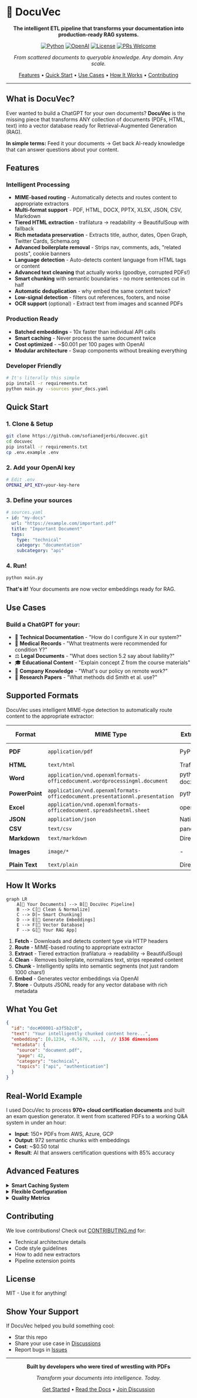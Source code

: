 # 📄 DocuVec

<div align="center">

**The intelligent ETL pipeline that transforms your documentation into production-ready RAG systems.**

[![Python](https://img.shields.io/badge/Python-3.8%2B-blue.svg)](https://www.python.org/)
[![OpenAI](https://img.shields.io/badge/OpenAI-Embeddings-green.svg)](https://openai.com/)
[![License](https://img.shields.io/badge/License-MIT-purple.svg)](LICENSE)
[![PRs Welcome](https://img.shields.io/badge/PRs-welcome-brightgreen.svg)](CONTRIBUTING.md)

*From scattered documents to queryable knowledge. Any domain. Any scale.*

[Features](#-features) • [Quick Start](#-quick-start) • [Use Cases](#-use-cases) • [How It Works](#-how-it-works) • [Contributing](CONTRIBUTING.md)

</div>

---

## What is DocuVec?

Ever wanted to build a ChatGPT for your own documents? **DocuVec** is the missing piece that transforms ANY collection of documents (PDFs, HTML, text) into a vector database ready for Retrieval-Augmented Generation (RAG).

**In simple terms:** Feed it your documents → Get back AI-ready knowledge that can answer questions about your content.

## Features

### **Intelligent Processing**
- **MIME-based routing** - Automatically detects and routes content to appropriate extractors
- **Multi-format support** - PDF, HTML, DOCX, PPTX, XLSX, JSON, CSV, Markdown
- **Tiered HTML extraction** - trafilatura → readability → BeautifulSoup with fallback
- **Rich metadata preservation** - Extracts title, author, dates, Open Graph, Twitter Cards, Schema.org
- **Advanced boilerplate removal** - Strips nav, comments, ads, "related posts", cookie banners
- **Language detection** - Auto-detects content language from HTML tags or content
- **Advanced text cleaning** that actually works (goodbye, corrupted PDFs!)
- **Smart chunking** with semantic boundaries - no more sentences cut in half
- **Automatic deduplication** - why embed the same content twice?
- **Low-signal detection** - filters out references, footers, and noise
- **OCR support** (optional) - Extract text from images and scanned PDFs

### **Production Ready**
- **Batched embeddings** - 10x faster than individual API calls
- **Smart caching** - Never process the same document twice
- **Cost optimized** - ~$0.001 per 100 pages with OpenAI
- **Modular architecture** - Swap components without breaking everything

### **Developer Friendly**
```bash
# It's literally this simple
pip install -r requirements.txt
python main.py --sources your_docs.yaml
```

## Quick Start

### 1. Clone & Setup
```bash
git clone https://github.com/sofianedjerbi/docuvec.git
cd docuvec
pip install -r requirements.txt
cp .env.example .env
```

### 2. Add your OpenAI key
```bash
# Edit .env
OPENAI_API_KEY=your-key-here
```

### 3. Define your sources
```yaml
# sources.yaml
- id: "my-docs"
  url: "https://example.com/important.pdf"
  title: "Important Document"
  tags:
    type: "technical"
    category: "documentation"
    subcategory: "api"
```

### 4. Run!
```bash
python main.py
```

**That's it!** Your documents are now vector embeddings ready for RAG.

## Use Cases

### **Build a ChatGPT for your:**

- 📖 **Technical Documentation** - "How do I configure X in our system?"
- 🏥 **Medical Records** - "What treatments were recommended for condition Y?"
- ⚖️ **Legal Documents** - "What does section 5.2 say about liability?"
- 🎓 **Educational Content** - "Explain concept Z from the course materials"
- 💼 **Company Knowledge** - "What's our policy on remote work?"
- 🔬 **Research Papers** - "What methods did Smith et al. use?"

## Supported Formats

DocuVec uses intelligent MIME-type detection to automatically route content to the appropriate extractor:

| Format | MIME Type | Extraction Method | OCR Support |
|--------|-----------|-------------------|-------------|
| **PDF** | `application/pdf` | PyPDF/PDFPlumber | ✅ Optional |
| **HTML** | `text/html` | Trafilatura | - |
| **Word** | `application/vnd.openxmlformats-officedocument.wordprocessingml.document` | python-docx/mammoth | - |
| **PowerPoint** | `application/vnd.openxmlformats-officedocument.presentationml.presentation` | python-pptx | - |
| **Excel** | `application/vnd.openxmlformats-officedocument.spreadsheetml.sheet` | openpyxl/pandas | - |
| **JSON** | `application/json` | Native parser | - |
| **CSV** | `text/csv` | pandas | - |
| **Markdown** | `text/markdown` | Direct extraction | - |
| **Images** | `image/*` | - | ✅ Tesseract |
| **Plain Text** | `text/plain` | Direct extraction | - |

## How It Works

```mermaid
graph LR
    A[📄 Your Documents] --> B[🔄 DocuVec Pipeline]
    B --> C[🧹 Clean & Normalize]
    C --> D[✂️ Smart Chunking]
    D --> E[🔢 Generate Embeddings]
    E --> F[💾 Vector Database]
    F --> G[🤖 Your RAG App]
```

1. **Fetch** - Downloads and detects content type via HTTP headers
2. **Route** - MIME-based routing to appropriate extractor
3. **Extract** - Tiered extraction (trafilatura → readability → BeautifulSoup)
4. **Clean** - Removes boilerplate, normalizes text, strips repeated content
5. **Chunk** - Intelligently splits into semantic segments (not just random 1000 chars!)
6. **Embed** - Generates vector embeddings via OpenAI
7. **Store** - Outputs JSONL ready for any vector database with rich metadata

## What You Get

```json
{
  "id": "doc#00001-a3f5b2c8",
  "text": "Your intelligently chunked content here...",
  "embedding": [0.1234, -0.5678, ...],  // 1536 dimensions
  "metadata": {
    "source": "document.pdf",
    "page": 42,
    "category": "technical",
    "topics": ["api", "authentication"]
  }
}
```

## Real-World Example

I used DocuVec to process **970+ cloud certification documents** and built an exam question generator. It went from scattered PDFs to a working Q&A system in under an hour:

- **Input**: 150+ PDFs from AWS, Azure, GCP
- **Output**: 972 semantic chunks with embeddings
- **Cost**: ~$0.50 total
- **Result**: AI that answers certification questions with 85% accuracy

## Advanced Features

<details>
<summary><b>Smart Caching System</b></summary>

Never waste tokens on duplicate processing:
- Content cache (24hr TTL)
- Pipeline cache (settings-aware)
- Embeddings cache (model-specific)

```bash
python main.py --cache-info    # Check cache status
python main.py --clear-cache   # Start fresh
```
</details>

<details>
<summary><b>Flexible Configuration</b></summary>

Customize everything via `.env`:
```bash
MAX_TOKENS=700          # Chunk size
OVERLAP_TOKENS=80       # Semantic overlap
EMBED_MODEL=text-embedding-3-small
EMBED_BATCH=64          # Batch size
ENABLE_OCR=false        # Enable OCR for images/scanned PDFs
```
</details>

<details>
<summary><b>Quality Metrics</b></summary>

Get detailed insights on your processed data:
```json
{
  "total_chunks": 972,
  "by_category": {"technical": 597, "legal": 178},
  "low_signal_percentage": 2.3,
  "processing_time": "5m 23s"
}
```
</details>

## Contributing

We love contributions! Check out [CONTRIBUTING.md](CONTRIBUTING.md) for:
- Technical architecture details
- Code style guidelines
- How to add new extractors
- Pipeline extension points

## License

MIT - Use it for anything!

## Show Your Support

If DocuVec helped you build something cool:
- Star this repo
- Share your use case in [Discussions](https://github.com/sofianedjerbi/docuvec/discussions)
- Report bugs in [Issues](https://github.com/sofianedjerbi/docuvec/issues)

---

<div align="center">

**Built by developers who were tired of wrestling with PDFs**

*Transform your documents into intelligence. Today.*

[Get Started](#-quick-start) • [Read the Docs](CONTRIBUTING.md) • [Join Discussion](https://github.com/sofianedjerbi/docuvec/discussions)

</div>